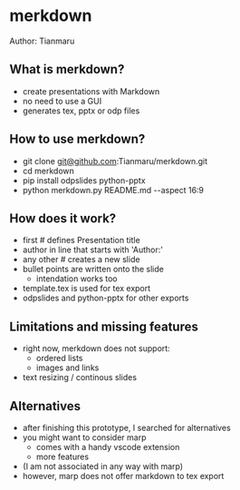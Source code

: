 # merkdown

Author: Tianmaru

## What is merkdown?

- create presentations with Markdown
- no need to use a GUI
- generates tex, pptx or odp files

## How to use merkdown?

- git clone git@github.com:Tianmaru/merkdown.git
- cd merkdown
- pip install odpslides python-pptx
- python merkdown.py README.md --aspect 16:9

## How does it work?

- first # defines Presentation title
- author in line that starts with 'Author:'
- any other # creates a new slide
- bullet points are written onto the slide
	- intendation works too
- template.tex is used for tex export
- odpslides and python-pptx for other exports

## Limitations and missing features

- right now, merkdown does not support:
	- ordered lists
	- images and links
- text resizing / continous slides

## Alternatives

- after finishing this prototype, I searched for alternatives
- you might want to consider marp
	- comes with a handy vscode extension
	- more features
- (I am not associated in any way with marp)
- however, marp does not offer markdown to tex export
